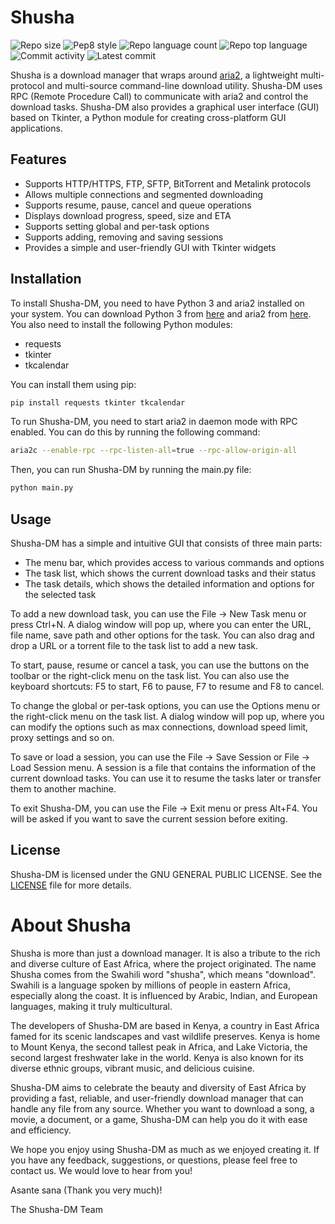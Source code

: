 # Shusha

![Repo size](https://img.shields.io/github/repo-size/FourtyThree43/shusha)
![Pep8 style](https://img.shields.io/badge/PEP8-style%20guide-red?style=round-square)
![Repo language count](https://img.shields.io/github/languages/count/FourtyThree43/shusha?style=round-square)
![Repo top language](https://img.shields.io/github/languages/top/FourtyThree43/shusha?style=round-square)
![Commit activity](https://img.shields.io/github/commit-activity/m/FourtyThree43/shusha?style=round-square)
![Latest commit](https://img.shields.io/github/last-commit/FourtyThree43/shusha?style=round-square)

Shusha is a download manager that wraps around [aria2](https://aria2.github.io/), a lightweight multi-protocol and multi-source command-line download utility. Shusha-DM uses RPC (Remote Procedure Call) to communicate with aria2 and control the download tasks. Shusha-DM also provides a graphical user interface (GUI) based on Tkinter, a Python module for creating cross-platform GUI applications.

## Features

- Supports HTTP/HTTPS, FTP, SFTP, BitTorrent and Metalink protocols
- Allows multiple connections and segmented downloading
- Supports resume, pause, cancel and queue operations
- Displays download progress, speed, size and ETA
- Supports setting global and per-task options
- Supports adding, removing and saving sessions
- Provides a simple and user-friendly GUI with Tkinter widgets

## Installation

To install Shusha-DM, you need to have Python 3 and aria2 installed on your system. You can download Python 3 from [here](https://github.com/aria2/aria2) and aria2 from [here](https://linuxconfig.org/aria2-all-in-one-command-line-download-tool). You also need to install the following Python modules:

- requests
- tkinter
- tkcalendar

You can install them using pip:

```bash
pip install requests tkinter tkcalendar
```

To run Shusha-DM, you need to start aria2 in daemon mode with RPC enabled. You can do this by running the following command:

```bash
aria2c --enable-rpc --rpc-listen-all=true --rpc-allow-origin-all
```

Then, you can run Shusha-DM by running the main.py file:

```bash
python main.py
```

## Usage

Shusha-DM has a simple and intuitive GUI that consists of three main parts:

- The menu bar, which provides access to various commands and options
- The task list, which shows the current download tasks and their status
- The task details, which shows the detailed information and options for the selected task

To add a new download task, you can use the File -> New Task menu or press Ctrl+N. A dialog window will pop up, where you can enter the URL, file name, save path and other options for the task. You can also drag and drop a URL or a torrent file to the task list to add a new task.

To start, pause, resume or cancel a task, you can use the buttons on the toolbar or the right-click menu on the task list. You can also use the keyboard shortcuts: F5 to start, F6 to pause, F7 to resume and F8 to cancel.

To change the global or per-task options, you can use the Options menu or the right-click menu on the task list. A dialog window will pop up, where you can modify the options such as max connections, download speed limit, proxy settings and so on.

To save or load a session, you can use the File -> Save Session or File -> Load Session menu. A session is a file that contains the information of the current download tasks. You can use it to resume the tasks later or transfer them to another machine.

To exit Shusha-DM, you can use the File -> Exit menu or press Alt+F4. You will be asked if you want to save the current session before exiting.

## License

Shusha-DM is licensed under the GNU GENERAL PUBLIC LICENSE. See the [LICENSE](https://github.com/FourtyThree43/shusha/edit/main/LICENSE) file for more details.


# About Shusha

Shusha is more than just a download manager. It is also a tribute to the rich and diverse culture of East Africa, where the project originated. The name Shusha comes from the Swahili word "shusha", which means "download". Swahili is a language spoken by millions of people in eastern Africa, especially along the coast. It is influenced by Arabic, Indian, and European languages, making it truly multicultural.

The developers of Shusha-DM are based in Kenya, a country in East Africa famed for its scenic landscapes and vast wildlife preserves. Kenya is home to Mount Kenya, the second tallest peak in Africa, and Lake Victoria, the second largest freshwater lake in the world. Kenya is also known for its diverse ethnic groups, vibrant music, and delicious cuisine.

Shusha-DM aims to celebrate the beauty and diversity of East Africa by providing a fast, reliable, and user-friendly download manager that can handle any file from any source. Whether you want to download a song, a movie, a document, or a game, Shusha-DM can help you do it with ease and efficiency.

We hope you enjoy using Shusha-DM as much as we enjoyed creating it. If you have any feedback, suggestions, or questions, please feel free to contact us. We would love to hear from you!

Asante sana (Thank you very much)!

The Shusha-DM Team
